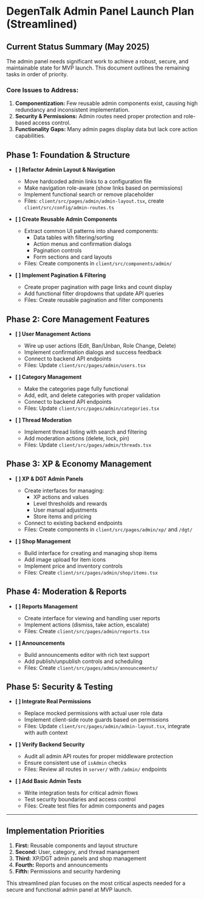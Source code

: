 # DegenTalk Admin Panel Launch Plan (Streamlined)

## Current Status Summary (May 2025)

The admin panel needs significant work to achieve a robust, secure, and maintainable state for MVP launch. This document outlines the remaining tasks in order of priority.

### Core Issues to Address:

1. **Componentization:** Few reusable admin components exist, causing high redundancy and inconsistent implementation.
2. **Security & Permissions:** Admin routes need proper protection and role-based access control.
3. **Functionality Gaps:** Many admin pages display data but lack core action capabilities.

## Phase 1: Foundation & Structure

- **[ ] Refactor Admin Layout & Navigation**
  - Move hardcoded admin links to a configuration file
  - Make navigation role-aware (show links based on permissions)
  - Implement functional search or remove placeholder
  - Files: `client/src/pages/admin/admin-layout.tsx`, create `client/src/config/admin-routes.ts`

- **[ ] Create Reusable Admin Components**
  - Extract common UI patterns into shared components:
    - Data tables with filtering/sorting
    - Action menus and confirmation dialogs
    - Pagination controls
    - Form sections and card layouts
  - Files: Create components in `client/src/components/admin/`

- **[ ] Implement Pagination & Filtering**
  - Create proper pagination with page links and count display
  - Add functional filter dropdowns that update API queries
  - Files: Create reusable pagination and filter components

## Phase 2: Core Management Features

- **[ ] User Management Actions**
  - Wire up user actions (Edit, Ban/Unban, Role Change, Delete)
  - Implement confirmation dialogs and success feedback
  - Connect to backend API endpoints
  - Files: Update `client/src/pages/admin/users.tsx`

- **[ ] Category Management**
  - Make the categories page fully functional
  - Add, edit, and delete categories with proper validation
  - Connect to backend API endpoints
  - Files: Update `client/src/pages/admin/categories.tsx`

- **[ ] Thread Moderation**
  - Implement thread listing with search and filtering
  - Add moderation actions (delete, lock, pin)
  - Files: Update `client/src/pages/admin/threads.tsx`

## Phase 3: XP & Economy Management

- **[ ] XP & DGT Admin Panels**
  - Create interfaces for managing:
    - XP actions and values
    - Level thresholds and rewards
    - User manual adjustments
    - Store items and pricing
  - Connect to existing backend endpoints
  - Files: Create components in `client/src/pages/admin/xp/` and `/dgt/`

- **[ ] Shop Management**
  - Build interface for creating and managing shop items
  - Add image upload for item icons
  - Implement price and inventory controls
  - Files: Create `client/src/pages/admin/shop/items.tsx`

## Phase 4: Moderation & Reports

- **[ ] Reports Management**
  - Create interface for viewing and handling user reports
  - Implement actions (dismiss, take action, escalate)
  - Files: Create `client/src/pages/admin/reports.tsx`

- **[ ] Announcements**
  - Build announcements editor with rich text support
  - Add publish/unpublish controls and scheduling
  - Files: Create `client/src/pages/admin/announcements/`

## Phase 5: Security & Testing

- **[ ] Integrate Real Permissions**
  - Replace mocked permissions with actual user role data
  - Implement client-side route guards based on permissions
  - Files: Update `client/src/pages/admin/admin-layout.tsx`, integrate with auth context

- **[ ] Verify Backend Security**
  - Audit all admin API routes for proper middleware protection
  - Ensure consistent use of `isAdmin` checks
  - Files: Review all routes in `server/` with `/admin/` endpoints

- **[ ] Add Basic Admin Tests**
  - Write integration tests for critical admin flows
  - Test security boundaries and access control
  - Files: Create test files for admin components and pages

---

## Implementation Priorities

1. **First:** Reusable components and layout structure
2. **Second:** User, category, and thread management 
3. **Third:** XP/DGT admin panels and shop management
4. **Fourth:** Reports and announcements
5. **Fifth:** Permissions and security hardening

This streamlined plan focuses on the most critical aspects needed for a secure and functional admin panel at MVP launch.
